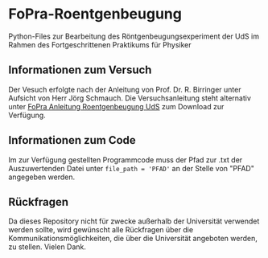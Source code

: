 # FoPra-Roentgenbeugung
Python-Files zur Bearbeitung des Röntgenbeugungsexperiment der UdS im Rahmen des Fortgeschrittenen Praktikums für Physiker

## Informationen zum Versuch
Der Vesuch erfolgte nach der Anleitung von Prof. Dr. R. Birringer unter Aufsicht von Herr Jörg Schmauch. Die Versuchsanleitung steht alternativ unter [FoPra Anleitung Roentgenbeugung UdS](https://www.uni-saarland.de/fileadmin/upload/fakultaet-nt/fopra/AnleitungenDeutsch/R%C3%B6ntgenbeugung.pdf) zum Download zur Verfügung.

## Informationen zum Code
Im zur Verfügung gestellten Programmcode muss der Pfad zur .txt der Auszuwertenden Datei unter `file_path = 'PFAD'` an der Stelle von "PFAD" angegeben werden.

## Rückfragen
Da dieses Repository nicht für zwecke außerhalb der Universität verwendet werden sollte, wird gewünscht alle Rückfragen über die Kommunikationsmöglichkeiten, die über die Universität angeboten werden, zu stellen. Vielen Dank.
